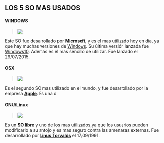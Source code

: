 ## LOS 5 SO MAS USADOS 

#### WINDOWS

> ![](https://i.blogs.es/b70f6e/win10/840_560.png) 

Este SO fue desarrollado por [**Microsoft**](https://es.wikipedia.org/wiki/Microsoft), y es el mas utilizado hoy en día, ya que hay muchas versiones de [Windows](https://es.wikipedia.org/wiki/Microsoft_Windows). Su última versión lanzada fue [Windows10](https://en.wikipedia.org/wiki/Windows_10). Además es el mas sencillo de utilizar. Fue lanzado el 29/07/2015. 


#### OSX 

> ![](https://2.bp.blogspot.com/-HPpJdycy-1s/VgyNKmjt2CI/AAAAAAAAAA4/yNUdAG0HVeo/s1600/osx-logo3.png) 

Es el segundo SO mas utilizado en el mundo, y fue desarrollado por la empresa [**Apple**](https://es.wikipedia.org/wiki/Apple). Es una d

#### GNU/Linux 

> ![](https://i.blogs.es/11abb8/650_1000_gnu-linux/450_1000.png) 

Es un [**SO libre**](https://www.gnu.org/philosophy/free-sw.es.html) y uno de los mas utilizados,ya que los usuarios pueden modificarlo a su antojo y es mas seguro contra las amenazas externas. Fue desarrollado por [**Linus Torvalds**](https://en.wikipedia.org/wiki/Linus_Torvalds) el 17/09/1991. 

